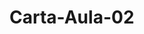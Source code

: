 # Carta-Aula-02
<!DOCTYPE html>
<html lang="en">
<head>
    <meta charset="UTF-8">
    <meta http-equiv="X-UA-Compatible" content="IE=edge">
    <meta name="viewport" content="width=device-width, initial-scale=1.0">
    <title>Carta</title>
    <style>
        .Geral{

            text-align: left;
            margin: auto;
            border: 3px solid;
            border-color: #E8DCCA;
            height: 600px;
            width: 500px;
            margin-top: 50px;
            font-size: large;
            background-color: #FEF3E9;
            }
        .data{
            text-align: center; 
            margin-left: 10px; 
            font-size: medium;
        }
        .Saudação{
            margin-left: 15px;
        }
        .Texto{
            text-align: center; 
            font-size: medium; 
            font-family: cursive;
        }
        .Despedida{
            margin-left: 15px;
        }
        .Assinatura{
            margin-left: 15px;
        }
    </style>
</head>
<body>
    <div class="Geral">
        <h3 class="data"> 17/03/2023, Barra Velha</h3>
    </br>
    <p class="Saudação"> Salve professor</p>
</br>
    <pre class=" Texto">
        Venho por meio dessa mensagem anunciar 
        que a carta esta sendo entregue, 
        obrigado pela oportunidade.</pre>
</br> 
    <p class="Despedida"> Até Breve,</p>
</br>
    <p class="Assinatura"> Daciano Brian </p>

    </div>
    
</body>
</html>

